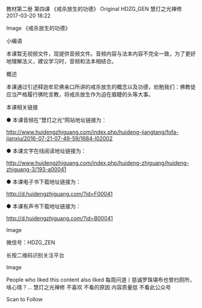 教材第二册 第四课 《戒杀放生的功德》
Original HDZG_GEN 慧灯之光禅修 2017-03-20 18:22


Image
《戒杀放生的功德》

 小编语 

本课暂无视频文件，现提供音频文件。音频内容与法本内容不完全一致，为了更好地理解法义，建议学习时，音频和法本相结合。

概述


 本课通过引述释迦牟尼佛亲口所讲的戒杀放生的概念以及功德，劝勉我们：佛教徒应当严格履行佛陀言教，将戒杀放生作为迫在眉睫的头等大事。








 本课相关链接 

●  本课音频在“慧灯之光“网站地址链接为：

http://www.huidengzhiguang.com/index.php/huideng-jiangtang/fofa-jianxiu/2016-07-21-07-49-59/1684-l02002



●  本课文字在线阅读地址链接为：

http://www.huidengzhiguang.com/index.php/huideng-zhiguang/huideng-zhiguang-3/193-a00041



●  本课电子书下载地址链接为：

http://d.huidengzhiguang.com/?id=F00041



●  本课有声书下载地址链接为：

http://d.huidengzhiguang.com/?id=B00041





Image






 微信号：HDZG_ZEN 

长按二维码识别关注平台

Image








People who liked this content also liked
每周问道丨慈诚罗珠堪布也曾扫厕所，啥心情？...
慧灯之光禅修
不喜欢
不看的原因
内容质量低 不看此公众号


Scan to Follow